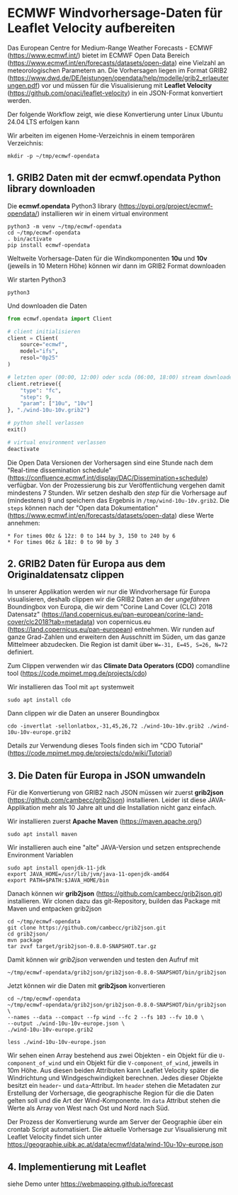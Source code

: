 # ECMWF Windvorhersage-Daten für Leaflet Velocity aufbereiten

Das European Centre for Medium-Range Weather Forecasts - ECMWF (<https://www.ecmwf.int/>) bietet im ECMWF Open Data Bereich (<https://www.ecmwf.int/en/forecasts/datasets/open-data>) eine Vielzahl an meteorologischen Parametern an. Die Vorhersagen liegen im Format GRIB2 (<https://www.dwd.de/DE/leistungen/opendata/help/modelle/grib2_erlaeuterungen.pdf>) vor und müssen für die Visualisierung mit **Leaflet Velocity** (<https://github.com/onaci/leaflet-velocity>) in ein JSON-Format konvertiert werden.

Der folgende Workflow zeigt, wie diese Konvertierung unter Linux Ubuntu 24.04 LTS erfolgen kann

Wir arbeiten im eigenen Home-Verzeichnis in einem temporären Verzeichnis:

```shell
mkdir -p ~/tmp/ecmwf-opendata
```

## 1. GRIB2 Daten mit der ecmwf.opendata Python library downloaden

Die **ecmwf.opendata** Python3 library (<https://pypi.org/project/ecmwf-opendata/>) installieren wir in einem virtual environment

```shell
python3 -m venv ~/tmp/ecmwf-opendata
cd ~/tmp/ecmwf-opendata
. bin/activate
pip install ecmwf-opendata
```

Weltweite Vorhersage-Daten für die Windkomponenten **10u** und **10v** (jeweils in 10 Metern Höhe) können wir dann im GRIB2 Format downloaden

Wir starten Python3

```shell
python3
```

Und downloaden die Daten

```python
from ecmwf.opendata import Client

# client initialisieren
client = Client(
    source="ecmwf",
    model="ifs",
    resol="0p25"
)

# letzten oper (00:00, 12:00) oder scda (06:00, 18:00) stream downloaden
client.retrieve({
    "type": "fc",
    "step": 9,
    "param": ["10u", "10v"]
}, "./wind-10u-10v.grib2")

# python shell verlassen
exit()

# virtual environment verlassen
deactivate
```

Die Open Data Versionen der Vorhersagen sind eine Stunde nach dem "Real-time dissemination schedule" (<https://confluence.ecmwf.int/display/DAC/Dissemination+schedule>) verfügbar. Von der Prozessierung bis zur Veröffentlichung vergehen damit mindestens 7 Stunden. Wir setzen deshalb den *step* für die Vorhersage auf (mindestens) 9 und speichern das Ergebnis in `/tmp/wind-10u-10v.grib2`. Die `steps` können nach der "Open data Dokumentation" (<https://www.ecmwf.int/en/forecasts/datasets/open-data>) diese Werte annehmen:

    * For times 00z & 12z: 0 to 144 by 3, 150 to 240 by 6
    * For times 06z & 18z: 0 to 90 by 3

## 2. GRIB2 Daten für Europa aus dem Originaldatensatz clippen

In unserer Applikation werden wir nur die Windvorhersage für Europa visualisieren, deshalb clippen wir die GRIB2 Daten an der *ungefähren* Boundingbox von Europa, die wir dem "Corine Land Cover (CLC) 2018 Datensatz" (<https://land.copernicus.eu/pan-european/corine-land-cover/clc2018?tab=metadata>) von copernicus.eu (<https://land.copernicus.eu/pan-european>) entnehmen. Wir runden auf ganze Grad-Zahlen und erweitern den Ausschnitt im Süden, um das ganze Mittelmeer abzudecken. Die Region ist damit über `W=-31, E=45, S=26, N=72` definiert.

Zum Clippen verwenden wir das **Climate Data Operators (CDO)** comandline tool (<https://code.mpimet.mpg.de/projects/cdo>)

Wir installieren das Tool mit `apt` systemweit

```shell
sudo apt install cdo
```

Dann clippen wir die Daten an unserer Boundingbox

```shell
cdo -invertlat -sellonlatbox,-31,45,26,72 ./wind-10u-10v.grib2 ./wind-10u-10v-europe.grib2
```

Details zur Verwendung dieses Tools finden sich im "CDO Tutorial" (<https://code.mpimet.mpg.de/projects/cdo/wiki/Tutorial>)


## 3. Die Daten für Europa in JSON umwandeln

Für die Konvertierung von GRIB2 nach JSON müssen wir zuerst **grib2json** (<https://github.com/cambecc/grib2json>) installieren. Leider ist diese JAVA-Applikation mehr als 10 Jahre alt und die Installation nicht ganz einfach.

Wir installieren zuerst **Apache Maven** (<https://maven.apache.org/>)

```shell
sudo apt install maven
```

Wir installieren auch eine "alte" JAVA-Version und setzen entsprechende Environment Variablen

```shell
sudo apt install openjdk-11-jdk
export JAVA_HOME=/usr/lib/jvm/java-11-openjdk-amd64
export PATH=$PATH:$JAVA_HOME/bin
```

Danach können wir **grib2json** (<https://github.com/cambecc/grib2json.git>) installieren. Wir clonen dazu das git-Repository, builden das Package mit Maven und entpacken grib2json

```shell
cd ~/tmp/ecmwf-opendata
git clone https://github.com/cambecc/grib2json.git
cd grib2json/
mvn package
tar zvxf target/grib2json-0.8.0-SNAPSHOT.tar.gz
```
    
Damit können wir *grib2json* verwenden und testen den Aufruf mit

```shell
~/tmp/ecmwf-opendata/grib2json/grib2json-0.8.0-SNAPSHOT/bin/grib2json
```

Jetzt können wir die Daten mit **grib2json** konvertieren

```shell
cd ~/tmp/ecmwf-opendata
~/tmp/ecmwf-opendata/grib2json/grib2json-0.8.0-SNAPSHOT/bin/grib2json \
--names --data --compact --fp wind --fc 2 --fs 103 --fv 10.0 \
--output ./wind-10u-10v-europe.json \
./wind-10u-10v-europe.grib2

less ./wind-10u-10v-europe.json
```

Wir sehen einen Array bestehend aus zwei Objekten - ein Objekt für die `U-component_of_wind` und ein Objekt für die `V-component_of_wind`, jeweils in 10m Höhe. Aus diesen beiden Attributen kann Leaflet Velocity später die Windrichtung und Windgeschwindigkeit berechnen. Jedes dieser Objekte besitzt ein `header`-  und `data`-Attribut. Im `header` stehen die Metadaten zur Erstellung der Vorhersage, die geographische Region für die die Daten gelten soll und die Art der Wind-Komponente. Im `data` Attribut stehen die Werte als Array von West nach Ost und Nord nach Süd.

Der Prozess der Konvertierung wurde am Server der Geographie über ein crontab Script automatisiert. Die aktuelle Vorhersage zur Visualisierung mit Leaflet Velocity findet sich unter <https://geographie.uibk.ac.at/data/ecmwf/data/wind-10u-10v-europe.json>

## 4. Implementierung mit Leaflet

siehe Demo unter <https://webmapping.github.io/forecast>
